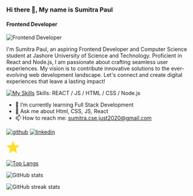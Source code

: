 ### Hi there 👋, My name is Sumitra Paul
#### Frontend Developer
![Frontend Developer](https://i.ibb.co/94w4vhZ/IMG-20230212-153515.jpg)

I'm Sumitra Paul, an aspiring Frontend Developer and Computer Science student at Jashore University of Science and Technology. Proficient in React and Node.js, I am passionate about crafting seamless user experiences. My vision is to contribute innovative solutions to the ever-evolving web development landscape. Let's connect and create digital experiences that leave a lasting impact!

[![My Skills](https://skillicons.dev/icons?i=js,html,css,react,nodejs)](https://skillicons.dev)
Skills:  REACT / JS / HTML / CSS / Node.js

- 🌱 I’m currently learning Full Stack Development 
- 💬 Ask me about Html, CSS, JS, React 
- 📫 How to reach me: sumitra.cse.just2020@gmail.com 


[<img src='https://cdn.jsdelivr.net/npm/simple-icons@3.0.1/icons/github.svg' alt='github' height='40'>](https://github.com/sumitrapaul)  [<img src='https://cdn.jsdelivr.net/npm/simple-icons@3.0.1/icons/linkedin.svg' alt='linkedin' height='40'>](https://www.linkedin.com/in/sumitra-paul-400065285/)  

<a href='https://stars.github.com/'><img src='https://raw.githubusercontent.com/acervenky/animated-github-badges/master/assets/starbadge.gif' width='35' height='35'></a> 

[![Top Langs](https://github-readme-stats.vercel.app/api/top-langs/?username=sumitrapaul)](https://github.com/anuraghazra/github-readme-stats)

![GitHub stats](https://github-readme-stats.vercel.app/api?username=sumitrapaul&show_icons=true)  

![GitHub streak stats](https://streak-stats.demolab.com/?user=sumitrapaul)  


